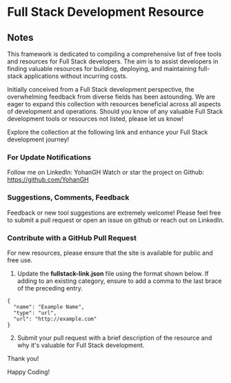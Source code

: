 # Full Stack Development Resource

## Notes

This framework is dedicated to compiling a comprehensive list of free tools and resources for Full Stack developers. The aim is to assist developers in finding valuable resources for building, deploying, and maintaining full-stack applications without incurring costs.

Initially conceived from a Full Stack development perspective, the overwhelming feedback from diverse fields has been astounding. We are eager to expand this collection with resources beneficial across all aspects of development and operations. Should you know of any valuable Full Stack development tools or resources not listed, please let us know!

Explore the collection at the following link and enhance your Full Stack development journey!

### For Update Notifications
Follow me on LinkedIn: YohanGH
Watch or star the project on Github: https://github.com/YohanGH

### Suggestions, Comments, Feedback
Feedback or new tool suggestions are extremely welcome!  Please feel free to submit a pull request or open an issue on github or reach out on LinkedIn.

### Contribute with a GitHub Pull Request
For new resources, please ensure that the site is available for public and free use.

<ol start="1">
  <li>Update the <strong>fullstack-link.json</strong> file using the format shown below. If adding to an existing category, ensure to add a comma to the last brace of the preceding entry.</li>
</ol>

```
{
  "name": "Example Name",
  "type": "url",
  "url": "http://example.com"
}
```

<ol start="2">
  <li>Submit your pull request with a brief description of the resource and why it's valuable for Full Stack development.</li>
</ol>

Thank you!

Happy Coding!
